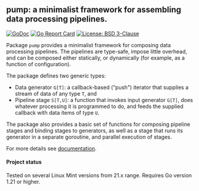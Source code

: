 ## pump: a minimalist framework for assembling data processing pipelines.

[![GoDoc](https://godoc.org/github.com/maxim2266/pump?status.svg)](https://godoc.org/github.com/maxim2266/pump)
[![Go Report Card](https://goreportcard.com/badge/github.com/maxim2266/pump)](https://goreportcard.com/report/github.com/maxim2266/pump)
[![License: BSD 3-Clause](https://img.shields.io/badge/License-BSD_3--Clause-yellow.svg)](https://opensource.org/licenses/BSD-3-Clause)

Package `pump` provides a minimalist framework for composing data processing pipelines.
The pipelines are type-safe, impose little overhead, and can be composed either statically,
or dynamically (for example, as a function of configuration).

The package defines two generic types:

  - Data generator `G[T]`: a callback-based ("push") iterator that supplies a stream of data of
    any type `T`, and
  - Pipeline stage `S[T,U]`: a function that invokes input generator `G[T]`, does whatever processing
    it is programmed to do, and feeds the supplied callback with data items of type `U`.

The package also provides a basic set of functions for composing pipeline stages and binding stages
to generators, as well as a stage that runs its generator in a separate goroutine, and parallel execution
of stages.

For more details see [documentation](https://godoc.org/github.com/maxim2266/pump).

#### Project status
Tested on several Linux Mint versions from 21.x range. Requires Go version 1.21 or higher.
